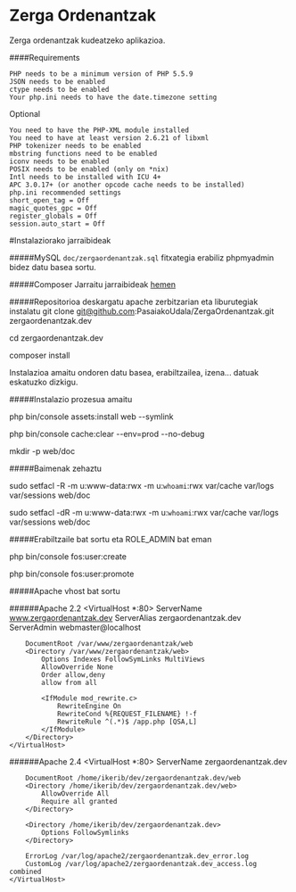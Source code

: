 Zerga Ordenantzak
========================

Zerga ordenantzak kudeatzeko aplikazioa.

####Requirements

    PHP needs to be a minimum version of PHP 5.5.9
    JSON needs to be enabled
    ctype needs to be enabled
    Your php.ini needs to have the date.timezone setting

   Optional

    You need to have the PHP-XML module installed
    You need to have at least version 2.6.21 of libxml
    PHP tokenizer needs to be enabled
    mbstring functions need to be enabled
    iconv needs to be enabled
    POSIX needs to be enabled (only on *nix)
    Intl needs to be installed with ICU 4+
    APC 3.0.17+ (or another opcode cache needs to be installed)
    php.ini recommended settings
    short_open_tag = Off
    magic_quotes_gpc = Off
    register_globals = Off
    session.auto_start = Off


#Instalaziorako jarraibideak

#####MySQL
``doc/zergaordenantzak.sql`` fitxategia erabiliz phpmyadmin bidez datu basea sortu.

#####Composer
Jarraitu jarraibideak [hemen](https://getcomposer.org/download/)

#####Repositorioa deskargatu apache zerbitzarian eta liburutegiak instalatu
git clone git@github.com:PasaiakoUdala/ZergaOrdenantzak.git zergaordenantzak.dev

cd zergaordenantzak.dev

composer install

Instalazioa amaitu ondoren datu basea, erabiltzailea, izena... datuak eskatuzko dizkigu.

#####Instalazio prozesua amaitu

php bin/console assets:install web --symlink

php bin/console cache:clear --env=prod --no-debug

mkdir -p web/doc

#####Baimenak zehaztu

sudo setfacl -R -m u:www-data:rwx -m u:`whoami`:rwx var/cache var/logs var/sessions web/doc

sudo setfacl -dR -m u:www-data:rwx -m u:`whoami`:rwx var/cache var/logs var/sessions web/doc

#####Erabiltzaile bat sortu eta ROLE_ADMIN bat eman

php bin/console fos:user:create

php bin/console fos:user:promote

#####Apache vhost bat sortu

######Apache 2.2
    <VirtualHost *:80>
        ServerName www.zergaordenantzak.dev
        ServerAlias zergaordenantzak.dev
        ServerAdmin webmaster@localhost

        DocumentRoot /var/www/zergaordenantzak/web
        <Directory /var/www/zergaordenantzak/web>
            Options Indexes FollowSymLinks MultiViews
            AllowOverride None
            Order allow,deny
            allow from all

            <IfModule mod_rewrite.c>
                RewriteEngine On
                RewriteCond %{REQUEST_FILENAME} !-f
                RewriteRule ^(.*)$ /app.php [QSA,L]
            </IfModule>
        </Directory>
    </VirtualHost>


######Apache 2.4
    <VirtualHost *:80>
        ServerName zergaordenantzak.dev

        DocumentRoot /home/ikerib/dev/zergaordenantzak.dev/web
        <Directory /home/ikerib/dev/zergaordenantzak.dev/web>
            AllowOverride All
            Require all granted
        </Directory>

        <Directory /home/ikerib/dev/zergaordenantzak.dev>
            Options FollowSymlinks
        </Directory>

        ErrorLog /var/log/apache2/zergaordenantzak.dev_error.log
        CustomLog /var/log/apache2/zergaordenantzak.dev_access.log combined
    </VirtualHost>

